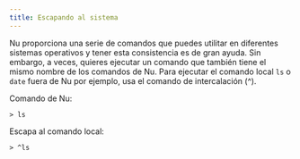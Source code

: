 ```yaml
---
title: Escapando al sistema
---
```


Nu proporciona una serie de comandos que puedes utilitar en diferentes sistemas operativos y tener esta consistencia es de gran ayuda. Sin embargo, a veces, quieres ejecutar un comando que también tiene el mismo nombre de los comandos de Nu. Para ejecutar el comando local `ls` o `date` fuera de Nu por ejemplo, usa el comando de intercalación (^).

Comando de Nu:

```nu
> ls
```

Escapa al comando local:

```nu
> ^ls
```
